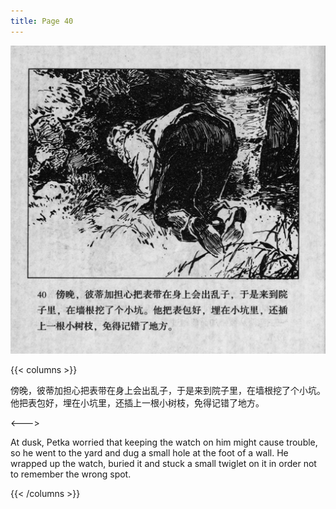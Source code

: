 ```yaml
---
title: Page 40
---
```


![biao page](./../../images/biao/seifert0726_biao_0044_040.jpg)

{{< columns >}}

傍晚，彼蒂加担心把表带在身上会出乱子，于是来到院子里，在墙根挖了个小坑。他把表包好，埋在小坑里，还插上一根小树枝，免得记错了地方。

<--->

At dusk, Petka worried that keeping the watch on him might cause trouble, so he went to the yard and dug a small hole at the foot of a wall. He wrapped up the watch, buried it and stuck a small twiglet on it in order not to remember the wrong spot.

{{< /columns >}}
